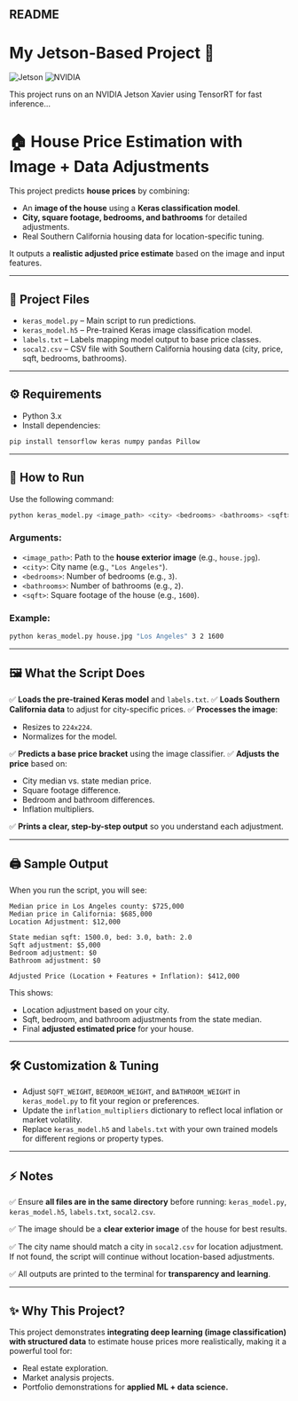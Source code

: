 

## README

# My Jetson-Based Project 🚀

![Jetson](https://img.shields.io/badge/NVIDIA-Jetson-green?logo=nvidia)
![NVIDIA](https://img.shields.io/badge/Powered_by-NVIDIA-green?logo=nvidia)

This project runs on an NVIDIA Jetson Xavier using TensorRT for fast inference...


# 🏠 House Price Estimation with Image + Data Adjustments

This project predicts **house prices** by combining:

* An **image of the house** using a **Keras classification model**.
* **City, square footage, bedrooms, and bathrooms** for detailed adjustments.
* Real Southern California housing data for location-specific tuning.

It outputs a **realistic adjusted price estimate** based on the image and input features.

---

## 📂 Project Files

* `keras_model.py` – Main script to run predictions.
* `keras_model.h5` – Pre-trained Keras image classification model.
* `labels.txt` – Labels mapping model output to base price classes.
* `socal2.csv` – CSV file with Southern California housing data (city, price, sqft, bedrooms, bathrooms).

---

## ⚙️ Requirements

* Python 3.x
* Install dependencies:

```bash
pip install tensorflow keras numpy pandas Pillow
```

---

## 🚀 How to Run

Use the following command:

```bash
python keras_model.py <image_path> <city> <bedrooms> <bathrooms> <sqft>
```

### Arguments:

* `<image_path>`: Path to the **house exterior image** (e.g., `house.jpg`).
* `<city>`: City name (e.g., `"Los Angeles"`).
* `<bedrooms>`: Number of bedrooms (e.g., `3`).
* `<bathrooms>`: Number of bathrooms (e.g., `2`).
* `<sqft>`: Square footage of the house (e.g., `1600`).

### Example:

```bash
python keras_model.py house.jpg "Los Angeles" 3 2 1600
```

---

## 🖼️ What the Script Does

✅ **Loads the pre-trained Keras model** and `labels.txt`.
✅ **Loads Southern California data** to adjust for city-specific prices.
✅ **Processes the image**:

* Resizes to `224x224`.
* Normalizes for the model.

✅ **Predicts a base price bracket** using the image classifier.
✅ **Adjusts the price** based on:

* City median vs. state median price.
* Square footage difference.
* Bedroom and bathroom differences.
* Inflation multipliers.

✅ **Prints a clear, step-by-step output** so you understand each adjustment.

---

## 🖨️ Sample Output

When you run the script, you will see:

```
Median price in Los Angeles county: $725,000
Median price in California: $685,000
Location Adjustment: $12,000

State median sqft: 1500.0, bed: 3.0, bath: 2.0
Sqft adjustment: $5,000
Bedroom adjustment: $0
Bathroom adjustment: $0

Adjusted Price (Location + Features + Inflation): $412,000
```

This shows:

* Location adjustment based on your city.
* Sqft, bedroom, and bathroom adjustments from the state median.
* Final **adjusted estimated price** for your house.

---

## 🛠️ Customization & Tuning

* Adjust `SQFT_WEIGHT`, `BEDROOM_WEIGHT`, and `BATHROOM_WEIGHT` in `keras_model.py` to fit your region or preferences.
* Update the `inflation_multipliers` dictionary to reflect local inflation or market volatility.
* Replace `keras_model.h5` and `labels.txt` with your own trained models for different regions or property types.

---

## ⚡ Notes

✅ Ensure **all files are in the same directory** before running:
`keras_model.py`, `keras_model.h5`, `labels.txt`, `socal2.csv`.

✅ The image should be a **clear exterior image** of the house for best results.

✅ The city name should match a city in `socal2.csv` for location adjustment. If not found, the script will continue without location-based adjustments.

✅ All outputs are printed to the terminal for **transparency and learning**.

---

## ✨ Why This Project?

This project demonstrates **integrating deep learning (image classification) with structured data** to estimate house prices more realistically, making it a powerful tool for:

* Real estate exploration.
* Market analysis projects.
* Portfolio demonstrations for **applied ML + data science.**


